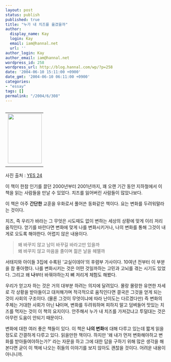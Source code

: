 ```yaml
---
layout: post
status: publish
published: true
title: "누가 내 치즈를 옮겼을까"
author:
  display_name: Kay
  login: Kay
  email: iam@hannal.net
  url: ''
author_login: Kay
author_email: iam@hannal.net
wordpress_id: 258
wordpress_url: http://blog.hannal.com/wp/?p=258
date: '2004-06-10 15:11:00 +0900'
date_gmt: '2004-06-10 06:11:00 +0900'
categories:
- "essay"
tags: []
permalink: "/2004/6/308"
---
```

<table align="left">
<tr>
<td style="padding-right:5"><center><img src="http://blog.hannal.com/tt-attach/0610/040610093724720272/047261.jpg" width="106" height="155"></center></td>
</tr>
<tr>
<td class="centerphoto"> </td>
</tr>
</table>
<p>사진 출처 : <a href='http://www.yes24.com' target='_blank'>YES 24</a></p>
<p>이 책이 한참 인기를 끌던 2000년부터 2001년까지, 꽤 오랜 기간 동안 지하철에서 이 책을 읽는 사람들을 만날 수 있었다. 치즈를 잃어버린 사람들이 많았나보다.</p>
<p>이 책은 아주 <b>간단한</b> 교훈을 우화로서 풀어쓴 동화같은 책이다. 요는 변화를 두려워말라는 것이다.</p>
<p>치즈, 즉 우리가 바라는 그 무엇은 시도때도 없이 변하는 세상의 상황에 맞게 이리 저리 움직인다. 얻기를 바란다면 변화에 맞게 나를 변화시키거나, 나의 변화를 통해 그것이 내게로 오도록 해야한다. 어렵지 않은 내용이다.</p>
<blockquote><p>왜 바꾸지 않고 남이 바꾸길 바라고만 있을까<br />
왜 바꾸지 않고 마음을 졸이며 젊은 날을 헤맬까</p></blockquote>
<p>서태지와 아이들 3집에 수록된 '교실이데아'의 후렴부 가사이다. 10여년 전부터 이 부분을 참 좋아했다. 나를 변화시키는 것은 어떤 것일까하는 고민과 고뇌를 겪는 시기도 있었다. 그리고 왜 <b>나</b>부터 바꿔야하는지 뼈 저리게 체험도 해봤다.</p>
<p>우리가 얻고자 하는 것은 거의 대부분 하려는 의지에 달려있다. 몰랑 몰랑한 유연한 자세로 각 상황을 받아들이고 대처해가며 적극적으로 움직인다면 결국은 그것을 얻게 되는 것이 사회의 구조이다. (물론 그것이 무엇이냐에 따라 난이도는 다르겠다만) 즉 변화의 주체는 거대한 사회가 아닌 <b>나</b>이며, 변화를 두려워하며 피하지 말고 덤벼들어 맛있는 치즈를 먹자는 것이 이 책의 요지이다. 안주해서 누가 내 치즈를 가져갔냐고 투덜대는 것은 아무런 도움이 안되기 때문이다.</p>
<p>변화에 대한 여러 좋은 책들이 있다. 이 책은 <b>나의 변화</b>에 대해 다루고 있는데 짧게 읽을 정도로 간결하게 다루고 있다. 읽을만한 책이다. 하지만 '왜 내가 먼저 변화해야하고 변화를 받아들여야하는가?' 라는 자문을 하고 그에 대한 답을 구하기 위해 많은 생각을 해본다면 굳이 이 책에 나오는 쥐들의 이야기를 보지 않아도 괜찮을 것이다. 어려운 내용이 아니니까.</p>
